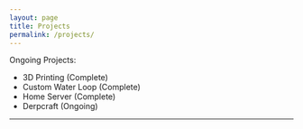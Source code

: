 ```yaml
---
layout: page
title: Projects
permalink: /projects/
---
```


Ongoing Projects:
*  3D Printing \(Complete\)
*  Custom Water Loop \(Complete\)
*  Home Server \(Complete\)
*  Derpcraft \(Ongoing\)

* * *

